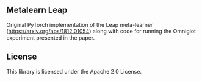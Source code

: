 ## Metalearn Leap

Original PyTorch implementation of the Leap meta-learner (https://arxiv.org/abs/1812.01054) along with code for running the Omniglot experiment presented in the paper.

## License

This library is licensed under the Apache 2.0 License. 
